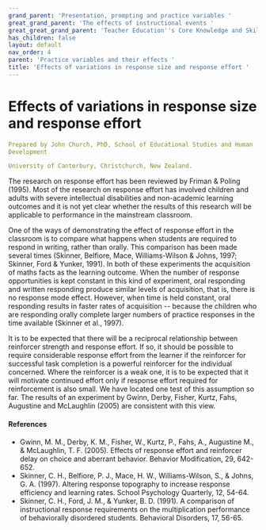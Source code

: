 ```yaml
---
grand_parent: 'Presentation, prompting and practice variables '
great_grand_parent: 'The effects of instructional events '
great_great_grand_parent: 'Teacher Education''s Core Knowledge and Skills.'
has_children: false
layout: default
nav_order: 4
parent: 'Practice variables and their effects '
title: 'Effects of variations in response size and response effort '
---
```

# Effects of variations in response size and response effort


```yaml
Prepared by John Church, PhD, School of Educational Studies and Human
Development

University of Canterbury, Christchurch, New Zealand.
```


The research on response effort has been reviewed by Friman & Poling
(1995). Most of the research on response effort has involved children
and adults with severe intellectual disabilities and non-academic
learning outcomes and it is not yet clear whether the results of this
research will be applicable to performance in the mainstream classroom.

One of the ways of demonstrating the effect of response effort in the
classroom is to compare what happens when students are required to
respond in writing, rather than orally. This comparison has been made
several times (Skinner, Belfiore, Mace, Williams-Wilson & Johns, 1997;
Skinner, Ford & Yunker, 1991). In both of these experiments the
acquisition of maths facts as the learning outcome. When the number of
response opportunities is kept constant in this kind of experiment, oral
responding and written responding produce similar levels of acquisition,
that is, there is no response mode effect. However, when time is held
constant, oral responding results in faster rates of acquisition --
because the children who are responding orally complete larger numbers
of practice responses in the time available (Skinner et al., 1997).

It is to be expected that there will be a reciprocal relationship
between reinforcer strength and response effort. If so, it should be
possible to require considerable response effort from the learner if the
reinforcer for successful task completion is a powerful reinforcer for
the individual concerned. Where the reinforcer is a weak one, it is to
be expected that it will motivate continued effort only if response
effort required for reinforcement is also small. We have located one
test of this assumption so far. The results of an experiment by Gwinn,
Derby, Fisher, Kurtz, Fahs, Augustine and McLaughlin (2005) are
consistent with this view.


#### References

-   Gwinn, M. M., Derby, K. M., Fisher, W., Kurtz, P., Fahs, A.,
    Augustine M., & McLaughlin, T. F. (2005). Effects of response effort
    and reinforcer delay on choice and aberrant behavior. Behavior
    Modification, 29, 642-652.
-   Skinner, C. H., Belfiore, P. J., Mace, H. W., Williams-Wilson, S., &
    Johns, G. A. (1997). Altering response topography to increase
    response efficiency and learning rates. School Psychology Quarterly,
    12, 54-64.
-   Skinner, C. H., Ford, J. M., & Yunker, B. D. (1991). A comparison of
    instructional response requirements on the multiplication
    performance of behaviorally disordered students. Behavioral
    Disorders, 17, 56-65.
